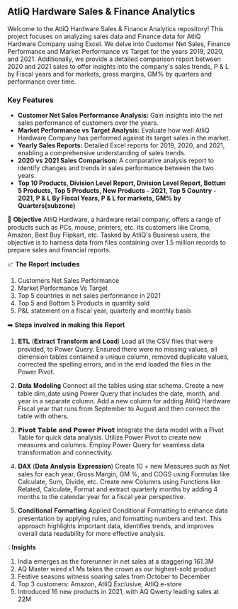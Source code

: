 
## AtliQ Hardware Sales & Finance Analytics

Welcome to the AtliQ Hardware Sales & Finance Analytics repository! This project focuses on analyzing sales data and Finance data for AtliQ Hardware Company using Excel. We delve into Customer Net Sales, Finance Performance and Market Performance vs Target for the years 2019, 2020, and 2021. Additionally, we provide a detailed comparison report between 2020 and 2021 sales to offer insights into the company's sales trends, P & L by Fiscal years and for markets, gross margins, GM% by quarters and performance over time.

### Key Features

- **Customer Net Sales Performance Analysis:** Gain insights into the net sales performance of customers over the years.
- **Market Performance vs Target Analysis:** Evaluate how well AtliQ Hardware Company has performed against its target sales in the market.
- **Yearly Sales Reports:** Detailed Excel reports for 2019, 2020, and 2021, enabling a comprehensive understanding of sales trends.
- **2020 vs 2021 Sales Comparison:** A comparative analysis report to identify changes and trends in sales performance between the two years.
- **Top 10 Products, Division Level Report, Division Level Report, Bottum 5 Products, Top 5 Products, New Products - 2021, Top 5 Country - 2021, P & L By Fiscal Years, P & L for markets,  GM% by Quarters(subzone)**

🎯 𝐎𝐛𝐣𝐞𝐜𝐭𝐢𝐯𝐞
AtliQ Hardware, a hardware retail company, offers a range of products such as PCs, mouse, printers, etc. Its customers like Croma, Amazon, Best Buy Flipkart, etc. Tasked by AtliQ's Business users, the objective is to harness data from files containing over 1.5 million records to prepare sales and financial reports.
 

📈 𝐓𝐡𝐞 𝐑𝐞𝐩𝐨𝐫𝐭 𝗶𝗻𝗰𝗹𝘂𝗱𝗲𝘀
1.   Customers Net Sales Performance
2.   Market Performance Vs Target
3.   Top 5 countries in net sales performance in 2021
4.   Top 5 and Bottom 5 Products in quantity sold
5.   P&L statement on a fiscal year, quarterly and monthly basis
 
 
➡️ 𝐒𝐭𝐞𝐩𝐬 𝐢𝐧𝐯𝐨𝐥𝐯𝐞𝐝 𝐢𝐧 𝐦𝐚𝐤𝐢𝐧𝐠 𝐭𝐡𝐢𝐬 𝐑𝐞𝐩𝐨𝐫𝐭
 
1. 𝐄𝐓𝐋 (𝐄𝐱𝐭𝐫𝐚𝐜𝐭 𝐓𝐫𝐚𝐧𝐬𝐟𝐨𝐫𝐦 𝐚𝐧𝐝 𝐋𝐨𝐚𝐝)
Load all the CSV files that were provided, to Power Query. Ensured there were no missing values, all dimension tables contained a unique column, removed duplicate values, corrected the spelling errors, and in the end loaded the files in the Power Pivot.
 
2. 𝐃𝐚𝐭𝐚 𝐌𝐨𝐝𝐞𝐥𝐢𝐧𝐠
Connect all the tables using star schema. Create a new table dim_date using Power Query that includes the date, month, and year in a separate column. Add a new column for adding AtiliQ Hardware Fiscal year that runs from September to August and then connect the table with others.
 
3. 𝗣𝗶𝘃𝗼𝘁 𝗧𝗮𝗯𝗹𝗲 𝗮𝗻𝗱 𝗣𝗼𝘄𝗲𝗿 𝗣𝗶𝘃𝗼𝘁
Integrate the data model with a Pivot Table for quick data analysis. Utilize Power Pivot to create new measures and columns. Employ Power Query for seamless data transformation and connectivity.
 
4. 𝐃𝐀𝐗 (𝐃𝐚𝐭𝐚 𝐀𝐧𝐚𝐥𝐲𝐬𝐢𝐬 𝐄𝐱𝐩𝐫𝐞𝐬𝐬𝐢𝐨𝐧)
Create 10 + new Measures such as Net sales for each year, Gross Margin, GM %, and COGS using Formulas like Calculate, Sum, Divide, etc. Create new Columns using Functions like Related, Calculate, Format and extract quarterly months by adding 4 months to the calendar year for a fiscal year perspective.
 
5.  𝐂𝐨𝐧𝐝𝐢𝐭𝐢𝐨𝐧𝐚𝐥 𝐅𝐨𝐫𝐦𝐚𝐭𝐭𝐢𝐧𝐠 
Applied Conditional Formatting to enhance data presentation by applying rules, and formatting numbers and text. This approach highlights important data, identifies trends, and improves overall data readability for more effective analysis.
 

💡𝐈𝐧𝐬𝐢𝐠𝐡𝐭𝐬
1. India emerges as the forerunner in net sales at a staggering 161.3M
2. AQ Master wired x1 Ms takes the crown as our highest-sold product
3. Festive seasons witness soaring sales from October to December
4. Top 3 customers: Amazon, AtliQ Exclusive, AtliQ e-store
5. Introduced 16 new products in 2021, with AQ Qwerty leading sales at 22M
